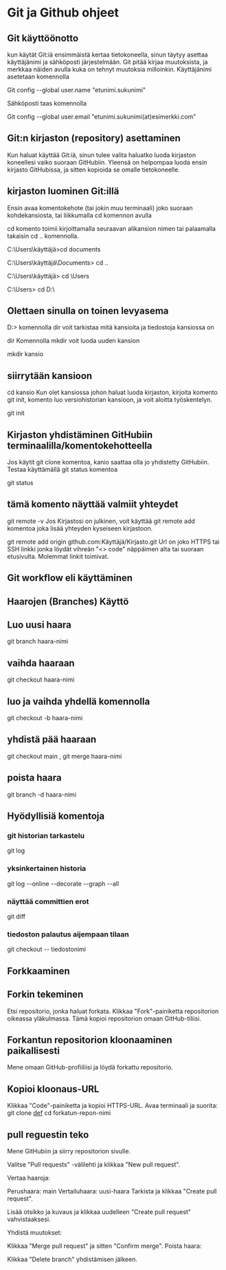 # Git ja Github ohjeet

## Git käyttöönotto

kun käytät Git:iä ensimmäistä kertaa tietokoneella, sinun täytyy asettaa käyttäjänimi ja sähköposti järjestelmään.
Git pitää kirjaa muutoksista, ja merkkaa näiden avulla kuka on tehnyt muutoksia milloinkin.
Käyttäjänimi asetetaan komennolla

Git config --global user.name "etunimi.sukunimi"

Sähköposti taas komennolla

Git config --global user.email "etunimi.sukunimi(at)esimerkki.com"

## Git:n kirjaston (repository) asettaminen

Kun haluat käyttää Git:iä, sinun tulee valita haluatko luoda kirjaston koneellesi vaiko suoraan GitHubiin.
Yleensä on helpompaa luoda ensin kirjasto GitHubissa, ja sitten kopioida se omalle tietokoneelle.

## kirjaston luominen Git:illä

Ensin avaa komentokehote (tai jokin muu terminaali) joko suoraan kohdekansiosta, tai liikkumalla cd komennon avulla

cd komento toimii kirjoittamalla seuraavan alikansion nimen tai palaamalla takaisin cd .. komennolla.

C:\Users\käyttäjä>cd documents

C:\Users\käyttäjä\Documents> cd ..

C:\Users\käyttäjä> cd \Users

C:\Users> cd D:\

## Olettaen sinulla on toinen levyasema

D:\>
komennolla dir voit tarkistaa mitä kansioita ja tiedostoja kansiossa on

dir
Komennolla mkdir voit luoda uuden kansion

mkdir kansio

## siirrytään kansioon

cd kansio
Kun olet kansiossa johon haluat luoda kirjaston, kirjoita komento git init, komento luo versiohistorian kansioon, ja voit aloitta työskentelyn.

git init

## Kirjaston yhdistäminen GitHubiin terminaalilla/komentokehotteella

Jos käytit git clone komentoa, kanio saattaa olla jo yhdistetty GitHubiin. Testaa käyttämällä git status komentoa

git status

## tämä komento näyttää valmiit yhteydet

git remote -v
Jos Kirjastosi on julkinen, voit käyttää git remote add komentoa joka lisää yhteyden kyseiseen kirjastoon.

git remote add origin github.com:Käyttäjä/Kirjasto.git
Url on joko HTTPS tai SSH linkki jonka löydät vihreän "<> code" näppäimen alta tai suoraan etusivulta. Molemmat linkit toimivat.

## Git workflow eli käyttäminen

## Haarojen (Branches) Käyttö

## Luo uusi haara

git branch haara-nimi

## vaihda haaraan

git checkout haara-nimi

## luo ja vaihda yhdellä komennolla

git checkout -b haara-nimi

## yhdistä pää haaraan

git checkout main , git merge haara-nimi

## poista haara

git branch -d haara-nimi

## Hyödyllisiä komentoja

### git historian tarkastelu

git log

### yksinkertainen historia

git log --online --decorate --graph --all

### näyttää committien erot

git diff

### tiedoston palautus aijempaan tilaan

git checkout -- tiedostonimi

## Forkkaaminen

## Forkin tekeminen

Etsi repositorio, jonka haluat forkata.
Klikkaa "Fork"-painiketta repositorion oikeassa yläkulmassa.
Tämä kopioi repositorion omaan GitHub-tiliisi.

## Forkantun repositorion kloonaaminen paikallisesti

Mene omaan GitHub-profiiliisi ja löydä forkattu repositorio.

## Kopioi kloonaus-URL

Klikkaa "Code"-painiketta ja kopioi HTTPS-URL.
Avaa terminaali ja suorita: git clone [def]
cd forkatun-repon-nimi

## pull reguestin teko

Mene GitHubiin ja siirry repositorion sivulle.

Valitse "Pull requests" -välilehti ja klikkaa "New pull request".

Vertaa haaroja:

Perushaara: main
Vertailuhaara: uusi-haara
Tarkista ja klikkaa "Create pull request".

Lisää otsikko ja kuvaus ja klikkaa uudelleen "Create pull request" vahvistaaksesi.

Yhdistä muutokset:

Klikkaa "Merge pull request" ja sitten "Confirm merge".
Poista haara:

Klikkaa "Delete branch" yhdistämisen jälkeen.

[def]: https://github.com/kayttajanimi/forkatun-repon-nimi.git
